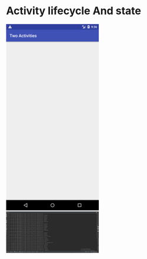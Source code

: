 <h1>Activity lifecycle And state</h1>
<img src="screenshots1.png" width="50%">
<img src="screenshots2.JPG" width="50%">